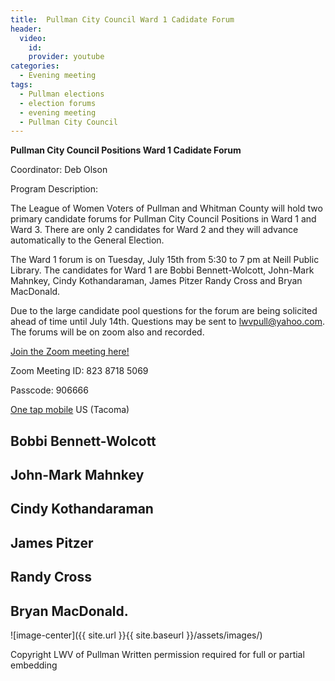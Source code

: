 ```yaml
---
title:  Pullman City Council Ward 1 Cadidate Forum
header:
  video:
    id: 
    provider: youtube
categories:
  - Evening meeting
tags:
  - Pullman elections
  - election forums
  - evening meeting
  - Pullman City Council
---
```


**Pullman City Council Positions Ward 1 Cadidate Forum**

Coordinator: Deb Olson 

Program Description:

The League of Women Voters of Pullman and Whitman County will hold two primary candidate forums for Pullman City Council Positions in Ward 1 and Ward 3. There are only 2 candidates for Ward 2 and they will advance automatically to the General Election.

The Ward 1 forum is on Tuesday, July 15th from 5:30 to 7 pm at Neill Public Library. The candidates for Ward 1 are Bobbi Bennett-Wolcott, John-Mark Mahnkey, Cindy Kothandaraman, James Pitzer Randy Cross and Bryan MacDonald. 

Due to the large candidate pool questions for the forum are being solicited ahead of time until July 14th.  Questions may be sent to lwvpull@yahoo.com. The forums will be on zoom also and recorded.

[Join the Zoom meeting here!](https://us02web.zoom.us/j/82387185069?pwd=YUh5b1FVbTdlRHNzV2VzeVJkcnJzdz09)

Zoom Meeting ID: 823 8718 5069

Passcode: 906666

[One tap mobile](tel:+12532158782,,82387185069#,,,,*906666#) US (Tacoma)

## Bobbi Bennett-Wolcott

## John-Mark Mahnkey

## Cindy Kothandaraman

## James Pitzer

## Randy Cross

## Bryan MacDonald. 


![image-center]({{ site.url }}{{ site.baseurl }}/assets/images/)

Copyright LWV of Pullman
Written permission required for full or partial embedding

<!---change the title to whatever you want the post to be titled
change the ID out to the end of the youtube link https://youtu.be/r61ARK4Qv9c -->

